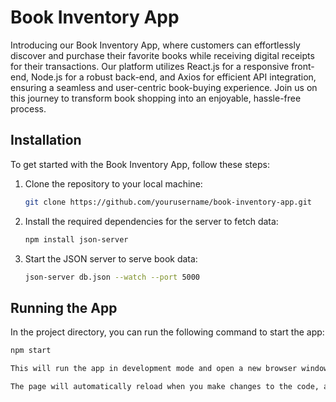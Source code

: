 # Book Inventory App

Introducing our Book Inventory App, where customers can effortlessly discover and purchase their favorite books while receiving digital receipts for their transactions. Our platform utilizes React.js for a responsive front-end, Node.js for a robust back-end, and Axios for efficient API integration, ensuring a seamless and user-centric book-buying experience. Join us on this journey to transform book shopping into an enjoyable, hassle-free process.

## Installation

To get started with the Book Inventory App, follow these steps:

1. Clone the repository to your local machine:

   ```bash
   git clone https://github.com/yourusername/book-inventory-app.git

2. Install the required dependencies for the server to fetch data:

   ```bash
   npm install json-server

3. Start the JSON server to serve book data:
   ```bash
   json-server db.json --watch --port 5000


  ## Running the App
In the project directory, you can run the following command to start the app:

```bash
npm start

This will run the app in development mode and open a new browser window/tab. You can access the application at http://localhost:3000 in your browser.

The page will automatically reload when you make changes to the code, and any lint errors will be displayed in the console.
